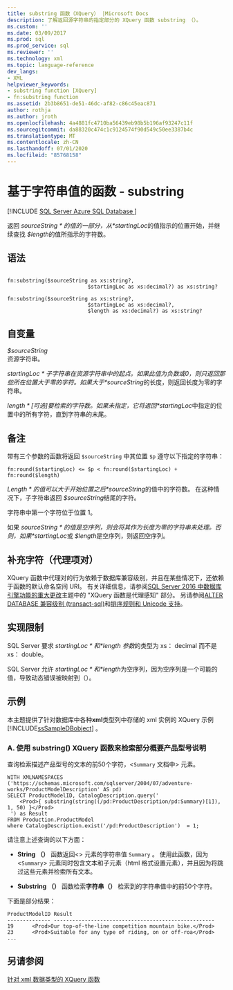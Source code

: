 ```yaml
---
title: substring 函数（XQuery） |Microsoft Docs
description: 了解返回源字符串的指定部分的 XQuery 函数 substring （）。
ms.custom: ''
ms.date: 03/09/2017
ms.prod: sql
ms.prod_service: sql
ms.reviewer: ''
ms.technology: xml
ms.topic: language-reference
dev_langs:
- XML
helpviewer_keywords:
- substring function [XQuery]
- fn:substring function
ms.assetid: 2b3b8651-de51-46dc-af82-c86c45eac871
author: rothja
ms.author: jroth
ms.openlocfilehash: 4a4881fc4710ba56439eb98b5b196af93247c11f
ms.sourcegitcommit: da88320c474c1c9124574f90d549c50ee3387b4c
ms.translationtype: MT
ms.contentlocale: zh-CN
ms.lasthandoff: 07/01/2020
ms.locfileid: "85768158"
---
```

# <a name="functions-on-string-values---substring"></a>基于字符串值的函数 - substring
[!INCLUDE [SQL Server Azure SQL Database ](../includes/applies-to-version/sqlserver.md)]

  返回 *$sourceString*的值的一部分，从 *$startingLoc*的值指示的位置开始，并继续查找 *$length*的值所指示的字符数。  
  
## <a name="syntax"></a>语法  
  
```  
  
fn:substring($sourceString as xs:string?,  
                          $startingLoc as xs:decimal?) as xs:string?  
  
fn:substring($sourceString as xs:string?,  
                          $startingLoc as xs:decimal?,  
                          $length as xs:decimal?) as xs:string?  
```  
  
## <a name="arguments"></a>自变量  
 *$sourceString*  
 资源字符串。  
  
 *$startingLoc*  
 子字符串在资源字符串中的起点。 如果此值为负数或 0，则只返回那些所在位置大于零的字符。 如果大于 *$sourceString*的长度，则返回长度为零的字符串。  
  
 *$length*  
 [可选] 要检索的字符数。 如果未指定，它将返回 *$startingLoc*中指定的位置中的所有字符，直到字符串的末尾。  
  
## <a name="remarks"></a>备注  
 带有三个参数的函数将返回 `$sourceString` 中其位置 `$p` 遵守以下指定的字符串：  
  
 `fn:round($startingLoc) <= $p < fn:round($startingLoc) + fn:round($length)`  
  
 *$Length*的值可以大于开始位置之后 *$sourceString*的值中的字符数。 在这种情况下，子字符串返回 *$sourceString*结尾的字符。  
  
 字符串中第一个字符位于位置 1。  
  
 如果 *$sourceString*的值是空序列，则会将其作为长度为零的字符串来处理。 否则，如果 *$startingLoc*或 *$length*是空序列，则返回空序列。  
  
## <a name="supplementary-characters-surrogate-pairs"></a>补充字符（代理项对）  
 XQuery 函数中代理对的行为依赖于数据库兼容级别，并且在某些情况下，还依赖于函数的默认命名空间 URI。 有关详细信息，请参阅[SQL Server 2016 中数据库引擎功能的重大更改](../database-engine/breaking-changes-to-database-engine-features-in-sql-server-2016.md)主题中的 "XQuery 函数是代理感知" 部分。 另请参阅[ALTER DATABASE 兼容级别 &#40;transact-sql&#41;](../t-sql/statements/alter-database-transact-sql-compatibility-level.md)和[排序规则和 Unicode 支持](../relational-databases/collations/collation-and-unicode-support.md)。  
  
## <a name="implementation-limitations"></a>实现限制  
 SQL Server 要求 *$startingLoc*和 *$length 参数*的类型为 xs： decimal 而不是 xs： double。  
  
 SQL Server 允许 *$startingLoc*和 *$length*为空序列，因为空序列是一个可能的值，导致动态错误被映射到（）。  
  
## <a name="examples"></a>示例  
 本主题提供了针对数据库中各种**xml**类型列中存储的 xml 实例的 XQuery 示例 [!INCLUDE[ssSampleDBobject](../includes/sssampledbobject-md.md)] 。  
  
### <a name="a-using-the-substring-xquery-function-to-retrieve-partial-summary-product-model-descriptions"></a>A. 使用 substring() XQuery 函数来检索部分概要产品型号说明  
 查询检索描述产品型号的文本的前50个字符，<`Summary` 文档中> 元素。  
  
```  
WITH XMLNAMESPACES ('https://schemas.microsoft.com/sqlserver/2004/07/adventure-works/ProductModelDescription' AS pd)  
SELECT ProductModelID, CatalogDescription.query('  
    <Prod>{ substring(string((/pd:ProductDescription/pd:Summary)[1]), 1, 50) }</Prod>  
 ') as Result  
FROM Production.ProductModel  
where CatalogDescription.exist('/pd:ProductDescription')  = 1;  
```  
  
 请注意上述查询的以下方面：  
  
-   **String （）** 函数返回<> 元素的字符串值 `Summary` 。 使用此函数，因为 <`Summary`> 元素同时包含文本和子元素（html 格式设置元素），并且因为将跳过这些元素并检索所有文本。  
  
-   **Substring （）** 函数检索**字符串（）** 检索到的字符串值中的前50个字符。  
  
 下面是部分结果：  
  
```  
ProductModelID Result  
-------------- ----------------------------------------------------  
19      <Prod>Our top-of-the-line competition mountain bike.</Prod>   
23      <Prod>Suitable for any type of riding, on or off-roa</Prod>  
...  
```  
  
## <a name="see-also"></a>另请参阅  
 [针对 xml 数据类型的 XQuery 函数](../xquery/xquery-functions-against-the-xml-data-type.md)  
  
  
